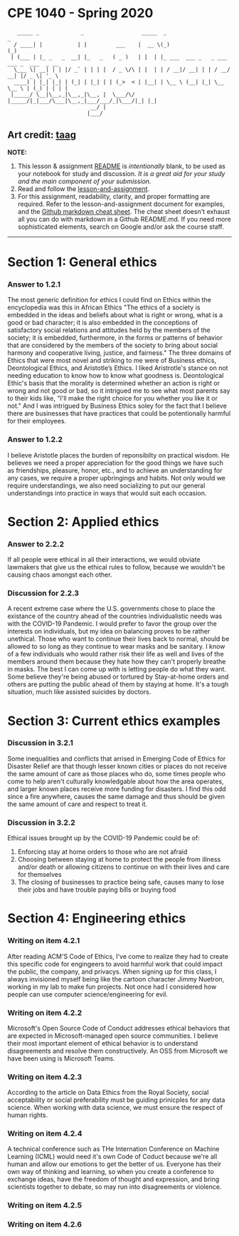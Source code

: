 # CPE 1040 - Spring 2020

```
   _____ _             _                  _____  _                        _             
  / ____| |           | |         ___    |  __ \(_)                      (_)            
 | (___ | |_ _   _  __| |_   _   ( _ )   | |  | |_ ___  ___ _   _ ___ ___ _  ___  _ __  
  \___ \| __| | | |/ _` | | | |  / _ \/\ | |  | | / __|/ __| | | / __/ __| |/ _ \| '_ \ 
  ____) | |_| |_| | (_| | |_| | | (_>  < | |__| | \__ \ (__| |_| \__ \__ \ | (_) | | | |
 |_____/ \__|\__,_|\__,_|\__, |  \___/\/ |_____/|_|___/\___|\__,_|___/___/_|\___/|_| |_|
                          __/ |                                                         
                         |___/                                                                                                                                                                             
```

Art credit: [taag](http://patorjk.com/software/taag/#p=display&f=Big&t=Study%20%26%20Discussion)
---

**NOTE:** 
1. This lesson & assignment [README](README.md) is _intentionally_ blank, to be used as your notebook for study and discussion. _It is a great aid for your study and the main component of your submission._
2. Read and follow the [lesson-and-assignment](lesson-and-assignment.md).
3. For this assignment, readability, clarity, and proper formatting are required. Refer to the lesson-and-assignment document for examples, and the [Github markdown cheat sheet](https://github.com/adam-p/markdown-here/wiki/Markdown-Cheatsheet). The cheat sheet doesn't exhaust all you can do with markdown in a Github README.md. If you need more sophisticated elements, search on Google and/or ask the course staff.
---
# Section 1: General ethics 
### Answer to 1.2.1
The most generic definition for ethics I could find on Ethics within the encyclopedia was this in African Ethics "The ethics of a society is embedded in the ideas and beliefs about what is right or wrong, what is a good or bad character; it is also embedded in the conceptions of satisfactory social relations and attitudes held by the members of the society; it is embedded, furthermore, in the forms or patterns of behavior that are considered by the members of the society to bring about social harmony and cooperative living, justice, and fairness." The three domains of Ethics that were most novel and striking to me were of Business ethics, Deontological Ethics, and Aristotle’s Ethics. I liked Aristrotle's stance on not needing education to know how to know what goodness is. Deontological Ethic's basis that the morality is determined whether an action is right or wrong and not good or bad, so it intrigued me to see what most parents say to their kids like, "I'll make the right choice for you whether you like it or not." And I was intrigued by Business Ethics soley for the fact that I believe there are businesses that have practices that could be potentionally harmful for their employees. 

### Answer to 1.2.2
I believe Aristotle places the burden of reponsibilty on practical wisdom. He believes we need a proper appreciation for the good things we have such as friendships, pleasure, honor, etc., and to achieve an understanding for any cases, we require a proper upbringings and habits. Not only would we require understandings, we also need socializing to put our general understandings into practice in ways that would suit each occasion. 

# Section 2: Applied ethics
### Answer to 2.2.2 
If all people were ethical in all their interactions, we would obviate lawmakers that give us the ethical rules to follow, because we wouldn't be causing chaos amongst each other. 

### Discussion for 2.2.3
A recent extreme case where the U.S. governments chose to place the existance of the country ahead of the countries individualistic needs was with the COVID-19 Pandemic. I would prefer to favor the group over the interests on individuals, but my idea on balancing proves to be rather unethical. Those who want to continue their lives back to normal, should be allowed to so long as they continue to wear masks and be sanitary. I know of a few individuals who would rather risk their life as well and lives of the members around them because they hate how they can't properly breathe in masks. The best I can come up with is letting people do what they want. Some believe they're being abused or tortured by Stay-at-home orders and others are putting the public ahead of them by staying at home. It's a tough situation, much like assisted suicides by doctors. 

# Section 3: Current ethics examples
### Discussion in 3.2.1
Some inequalities and conflicts that arrised in Emerging Code of Ethics for Disaster Relief are that though lesser known cities or places do not receive the same amount of care as those places who do, some times people who come to help aren't culturally knowledgable about how the area operates, and larger known places receive more funding for disasters. I find this odd since a fire anywhere, causes the same damage and thus should be given the same amount of care and respect to treat it. 

### Discussion in 3.2.2
Ethical issues brought up by the COVID-19 Pandemic could be of: 
1) Enforcing stay at home orders to those who are not afraid
2) Choosing between staying at home to protect the people from illness and/or death or allowing citizens to continue on with their lives and care for themselves
3) The closing of businesses to practice being safe, causes many to lose their jobs and have trouble paying bills or buying food

# Section 4: Engineering ethics
### Writing on item 4.2.1
After reading ACM'S Code of Ethics, I've come to realize they had to create this specific code for engingeers to avoid harmful work that could impact the public, the company, and privacys. When signing up for this class, I always invisioned myself being like the cartoon character Jimmy Nuetron, working in my lab to make fun projects. Not once had I considered how people can use computer science/engineering for evil. 

### Writing on item 4.2.2
Microsoft's Open Source Code of Conduct addresses ethical behaviors that are expected in Microsoft-managed open source communities. I believe their most important element of ethical behavior is to understand disagreements and resolve them constructively. An OSS from Microsoft we have been using is Microsoft Teams. 

### Writing on item 4.2.3
According to the article on Data Ethics from the Royal Society, social acceptability or social preferability must be guiding prinicples for any data science. When working with data science, we must ensure the respect of human rights. 

### Writing on item 4.2.4
A technical conference such as THe Internation Conference on Machine Learning (ICML) would need it's own Code of Coduct because we're all human and allow our emotions to get the better of us. Everyone has their own way of thinking and learning, so when you create a conference to exchange ideas, have the freedom of thought and expression, and bring scientists together to debate, so may run into disagreements or violence.

### Writing on item 4.2.5


### Writing on item 4.2.6
